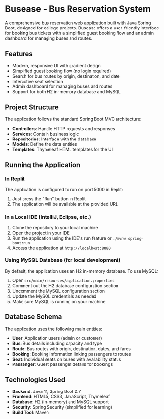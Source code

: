 # Busease - Bus Reservation System

A comprehensive bus reservation web application built with Java Spring Boot, designed for college projects. Busease offers a user-friendly interface for booking bus tickets with a simplified guest booking flow and an admin dashboard for managing buses and routes.

## Features

- Modern, responsive UI with gradient design
- Simplified guest booking flow (no login required)
- Search for bus routes by origin, destination, and date
- Interactive seat selection
- Admin dashboard for managing buses and routes
- Support for both H2 in-memory database and MySQL

## Project Structure

The application follows the standard Spring Boot MVC architecture:

- **Controllers**: Handle HTTP requests and responses
- **Services**: Contain business logic
- **Repositories**: Interface with the database
- **Models**: Define the data entities
- **Templates**: Thymeleaf HTML templates for the UI

## Running the Application

### In Replit

The application is configured to run on port 5000 in Replit:

1. Just press the "Run" button in Replit
2. The application will be available at the provided URL

### In a Local IDE (IntelliJ, Eclipse, etc.)

1. Clone the repository to your local machine
2. Open the project in your IDE
3. Run the application using the IDE's run feature or `./mvnw spring-boot:run`
4. Access the application at `http://localhost:8080`

### Using MySQL Database (for local development)

By default, the application uses an H2 in-memory database. To use MySQL:

1. Open `src/main/resources/application.properties`
2. Comment out the H2 database configuration section
3. Uncomment the MySQL configuration section
4. Update the MySQL credentials as needed
5. Make sure MySQL is running on your machine

## Database Schema

The application uses the following main entities:

- **User**: Application users (admin or customer)
- **Bus**: Bus details including capacity and type
- **Route**: Bus routes with origin, destination, dates, and fares
- **Booking**: Booking information linking passengers to routes
- **Seat**: Individual seats on buses with availability status
- **Passenger**: Guest passenger details for bookings

## Technologies Used

- **Backend**: Java 11, Spring Boot 2.7
- **Frontend**: HTML5, CSS3, JavaScript, Thymeleaf
- **Database**: H2 (in-memory) and MySQL support
- **Security**: Spring Security (simplified for learning)
- **Build Tool**: Maven

